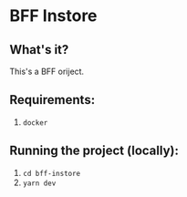 # BFF Instore

## What's it?
This's a BFF oriject.

## Requirements:
1. `docker`


## Running the project (locally):

1. `cd bff-instore`
2. `yarn dev`
